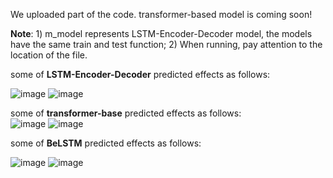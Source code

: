 We uploaded part of the code.
transformer-based model is coming soon!

**Note**: 1) m_model represents LSTM-Encoder-Decoder model, the models have the same train and test function; 2) When running, pay attention to the location of the file.

some of **LSTM-Encoder-Decoder** predicted effects as follows:  

![image](https://github.com/MaoDong9/sequence-feature-predicton-ML-and-DL/assets/103551781/60dffb21-c637-4266-bce9-4e4bcf09d1b7)
![image](https://github.com/MaoDong9/sequence-feature-predicton-ML-and-DL/assets/103551781/02360741-e423-4f74-9862-1176305b6ae1)  


some of **transformer-base** predicted effects as follows:  
![image](https://github.com/MaoDong9/sequence-feature-predicton-ML-and-DL/assets/103551781/f79e60e2-221b-45ac-8b5d-d58b2c9840b8)
![image](https://github.com/MaoDong9/sequence-feature-predicton-ML-and-DL/assets/103551781/50070089-8f00-4045-b943-78de0efa8d80)  





some of **BeLSTM** predicted effects as follows:  

![image](https://github.com/MaoDong9/sequence-feature-predicton-ML-and-DL/assets/103551781/425971a4-50f0-470d-bc36-4ae82d60fdd5)
![image](https://github.com/MaoDong9/sequence-feature-predicton-ML-and-DL/assets/103551781/0d87d0c0-79be-42b3-95ee-d5786525fed2)




